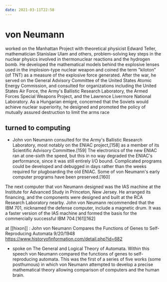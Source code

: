 ```yaml
---
date: 2021-03-11T22:58
---
```


# von Neumann 
worked on the Manhattan Project with theoretical physicist Edward Teller, mathematician Stanislaw Ulam and others, problem-solving key steps in the nuclear physics involved in thermonuclear reactions and the hydrogen bomb. He developed the mathematical models behind the explosive lenses used in the implosion-type nuclear weapon and coined the term "kiloton" (of TNT) as a measure of the explosive force generated. After the war, he served on the General Advisory Committee of the United States Atomic Energy Commission, and consulted for organizations including the United States Air Force, the Army's Ballistic Research Laboratory, the Armed Forces Special Weapons Project, and the Lawrence Livermore National Laboratory. As a Hungarian émigré, concerned that the Soviets would achieve nuclear superiority, he designed and promoted the policy of mutually assured destruction to limit the arms race

## turned to computing
- John von Neumann consulted for the Army's Ballistic Research Laboratory, most notably on the ENIAC project,[158] as a member of its Scientific Advisory Committee.[159] The electronics of the new ENIAC ran at one-sixth the speed, but this in no way degraded the ENIAC's performance, since it was still entirely I/O bound. Complicated programs could be developed and debugged in days rather than the weeks required for plugboarding the old ENIAC. Some of von Neumann's early computer programs have been preserved.[160]

The next computer that von Neumann designed was the IAS machine at the Institute for Advanced Study in Princeton, New Jersey. He arranged its financing, and the components were designed and built at the RCA Research Laboratory nearby. John von Neumann recommended that the IBM 701, nicknamed the defense computer, include a magnetic drum. It was a faster version of the IAS machine and formed the basis for the commercially successful IBM 704.[161][162]

at [[hixon]] : 
John von Neumann Compares the Functions of Genes to Self-Reproducing Automata 9/20/1948
https://www.historyofinformation.com/detail.php?id=682
- spoke on The General and Logical Theory of Automata. Within this speech von Neumann compared the functions of genes to self-reproducing automata. This was the first of a series of five works (some posthumous) in which von Neumann attempted to develop a precise mathematical theory allowing comparison of computers and the human brain.